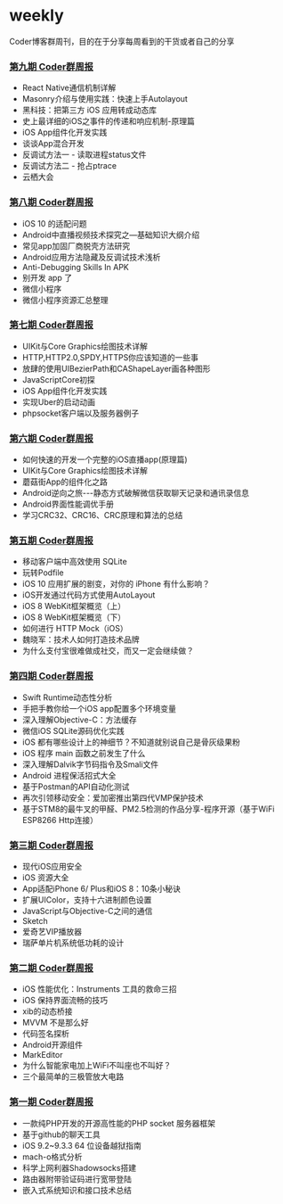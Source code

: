 # weekly
Coder博客群周刊，目的在于分享每周看到的干货或者自己的分享

### [第九期 Coder群周报](https://github.com/AloneMonkey/weekly/blob/master/第九期/第九期Coder群周报.md)

* React Native通信机制详解
* Masonry介绍与使用实践：快速上手Autolayout
* 黑科技：把第三方 iOS 应用转成动态库
* 史上最详细的iOS之事件的传递和响应机制-原理篇
* iOS App组件化开发实践
* 谈谈App混合开发
* 反调试方法一 - 读取进程status文件
* 反调试方法二 - 抢占ptrace
* 云栖大会

### [第八期 Coder群周报](https://github.com/AloneMonkey/weekly/blob/master/第八期/第八期Coder群周报.md)

* iOS 10 的适配问题
* Android中直播视频技术探究之—基础知识大纲介绍
* 常见app加固厂商脱壳方法研究
* Android应用方法隐藏及反调试技术浅析
* Anti-Debugging Skills In APK
* 别开发  app 了
* 微信小程序
* 微信小程序资源汇总整理

### [第七期 Coder群周报](https://github.com/AloneMonkey/weekly/blob/master/第七期/第七期Coder群周报.md)

* UIKit与Core Graphics绘图技术详解
* HTTP,HTTP2.0,SPDY,HTTPS你应该知道的一些事
* 放肆的使用UIBezierPath和CAShapeLayer画各种图形
* JavaScriptCore初探
* iOS App组件化开发实践
* 实现Uber的启动动画
* phpsocket客户端以及服务器例子

### [第六期 Coder群周报](https://github.com/AloneMonkey/weekly/blob/master/%E7%AC%AC%E5%85%AD%E6%9C%9F/%E7%AC%AC%E5%85%AD%E6%9C%9FCoder%E7%BE%A4%E5%91%A8%E6%8A%A5.md)

* 如何快速的开发一个完整的iOS直播app(原理篇)
* UIKit与Core Graphics绘图技术详解
* 蘑菇街App的组件化之路
* Android逆向之旅---静态方式破解微信获取聊天记录和通讯录信息
* Android界面性能调优手册
* 学习CRC32、CRC16、CRC原理和算法的总结

### [第五期 Coder群周报](https://github.com/AloneMonkey/weekly/blob/master/%E7%AC%AC%E4%BA%94%E6%9C%9F/%E7%AC%AC%E4%BA%94%E6%9C%9FCoder%E7%BE%A4%E5%91%A8%E6%8A%A5.md)

* 移动客户端中高效使用 SQLite
* 玩转Podfile
* iOS 10 应用扩展的剧变，对你的 iPhone 有什么影响？
* iOS开发通过代码方式使用AutoLayout
* iOS 8 WebKit框架概览（上）
* iOS 8 WebKit框架概览（下）
* 如何进行 HTTP Mock（iOS）
* 魏晓军：技术人如何打造技术品牌
* 为什么支付宝很难做成社交，而又一定会继续做？

### [第四期 Coder群周报](https://github.com/AloneMonkey/weekly/blob/master/%E7%AC%AC%E5%9B%9B%E6%9C%9F/%E7%AC%AC%E5%9B%9B%E6%9C%9FCoder%E7%BE%A4%E5%91%A8%E6%8A%A5.md)

* Swift Runtime动态性分析
* 手把手教你给一个iOS app配置多个环境变量
* 深入理解Objective-C：方法缓存
* 微信iOS SQLite源码优化实践
* iOS 都有哪些设计上的神细节？不知道就别说自己是骨灰级果粉
* iOS 程序 main 函数之前发生了什么
* 深入理解Dalvik字节码指令及Smali文件
* Android 进程保活招式大全
* 基于Postman的API自动化测试
* 再次引领移动安全：爱加密推出第四代VMP保护技术
* 基于STM8的最牛叉的甲醛、PM2.5检测的作品分享-程序开源（基于WiFi ESP8266 Http连接）

### [第三期 Coder群周报](https://github.com/AloneMonkey/weekly/blob/master/%E7%AC%AC%E4%B8%89%E6%9C%9F/%E7%AC%AC%E4%B8%89%E6%9C%9FCoder%E7%BE%A4%E5%91%A8%E6%8A%A5.md)

* 现代iOS应用安全
* iOS 资源大全
* App适配iPhone 6/ Plus和iOS 8：10条小秘诀
* 扩展UIColor，支持十六进制颜色设置
* JavaScript与Objective-C之间的通信
* Sketch
* 爱奇艺VIP播放器
* 瑞萨单片机系统低功耗的设计

### [第二期 Coder群周报](https://github.com/AloneMonkey/weekly/blob/master/%E7%AC%AC%E4%BA%8C%E6%9C%9F/%E7%AC%AC%E4%BA%8C%E6%9C%9FCoder%E7%BE%A4%E5%91%A8%E6%8A%A5.md)

* iOS 性能优化：Instruments 工具的救命三招
* iOS 保持界面流畅的技巧
* xib的动态桥接
* MVVM 不是那么好
* 代码签名探析
* Android开源组件
* MarkEditor
* 为什么智能家电加上WiFi不叫座也不叫好？
* 三个最简单的三极管放大电路

### [第一期 Coder群周报](https://github.com/AloneMonkey/weekly/blob/master/%E7%AC%AC%E4%B8%80%E6%9C%9F/%E7%AC%AC%E4%B8%80%E6%9C%9FCoder%E7%BE%A4%E5%91%A8%E6%8A%A5.md)

* 一款纯PHP开发的开源高性能的PHP socket 服务器框架
* 基于github的聊天工具
* iOS 9.2~9.3.3 64 位设备越狱指南
* mach-o格式分析
* 科学上网利器Shadowsocks搭建
* 路由器附带验证码进行宽带登陆
* 嵌入式系统知识和接口技术总结
